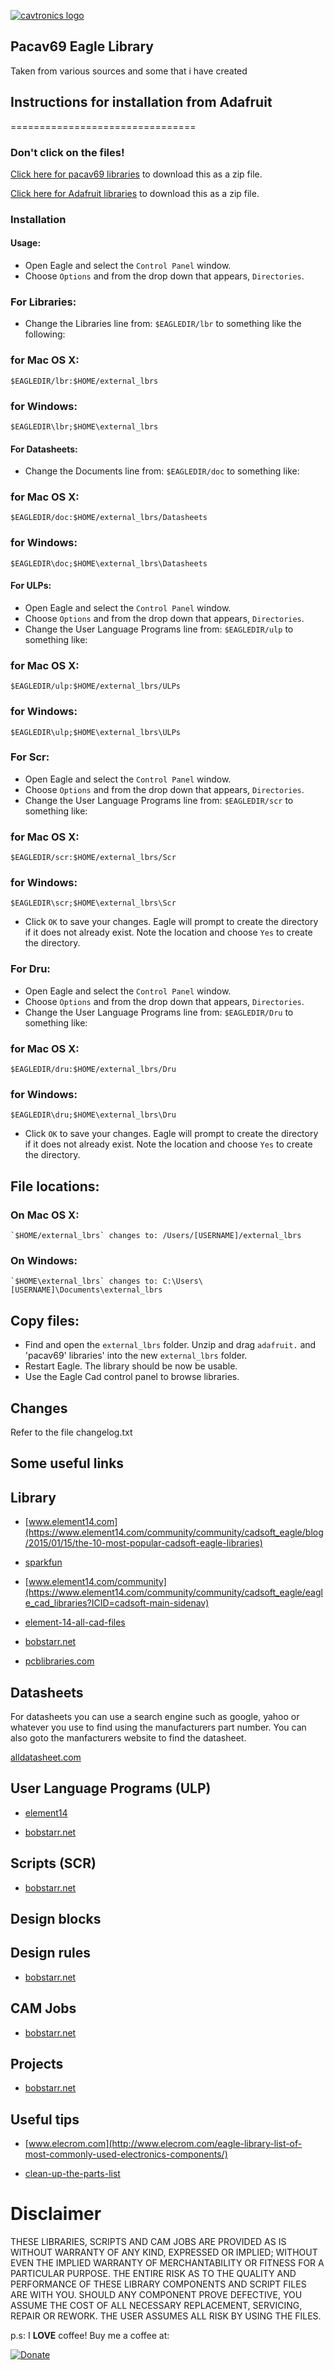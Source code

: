 [![cavtronics logo](https://cldup.com/BhJv2ZU0rj.jpg)](http://www.cavtronics.com "cavtronics")
## Pacav69 Eagle Library

Taken from various sources and some that i have created

## Instructions for installation from Adafruit

================================

### Don't click on the files! 
[Click here for pacav69 libraries](https://github.com/pacav69/Eagle-Libraries/zipball/master) 
to download this as a zip file.

[Click here for Adafruit libraries](https://github.com/adafruit/Adafruit-Eagle-Library/zipball/master) 
to download this as a zip file.

### Installation
#### Usage:

* Open Eagle and select the `Control Panel` window.
* Choose `Options` and from the drop down that appears, `Directories`.

### For Libraries:

* Change the Libraries line from: `$EAGLEDIR/lbr` to something like the following:

### for Mac OS X:

	$EAGLEDIR/lbr:$HOME/external_lbrs
     
### for Windows:

	$EAGLEDIR\lbr;$HOME\external_lbrs 
	
#### For Datasheets:

* Change the Documents line from: `$EAGLEDIR/doc` to something like:

### for Mac OS X:

	$EAGLEDIR/doc:$HOME/external_lbrs/Datasheets
     
### for Windows:

	$EAGLEDIR\doc;$HOME\external_lbrs\Datasheets
 

#### For ULPs:
* Open Eagle and select the `Control Panel` window.
* Choose `Options` and from the drop down that appears, `Directories`.
* Change the User Language Programs line from: `$EAGLEDIR/ulp` to something like:

### for Mac OS X:

	$EAGLEDIR/ulp:$HOME/external_lbrs/ULPs
     
### for Windows:

	$EAGLEDIR\ulp;$HOME\external_lbrs\ULPs
    

### For Scr:
* Open Eagle and select the `Control Panel` window.
* Choose `Options` and from the drop down that appears, `Directories`.
* Change the User Language Programs line from: `$EAGLEDIR/scr` to something like:

### for Mac OS X:

	$EAGLEDIR/scr:$HOME/external_lbrs/Scr
     
### for Windows:

	$EAGLEDIR\scr;$HOME\external_lbrs\Scr
    
* Click `OK` to save your changes.
Eagle will prompt to create the directory if it does not already exist. Note the location and choose `Yes` to create the directory.


### For Dru:
* Open Eagle and select the `Control Panel` window.
* Choose `Options` and from the drop down that appears, `Directories`.
* Change the User Language Programs line from: `$EAGLEDIR/Dru` to something like:

### for Mac OS X:

	$EAGLEDIR/dru:$HOME/external_lbrs/Dru
     
### for Windows:

	$EAGLEDIR\dru;$HOME\external_lbrs\Dru
    
* Click `OK` to save your changes.
Eagle will prompt to create the directory if it does not already exist. Note the location and choose `Yes` to create the directory.

## File locations:

### On Mac OS X:
    
    `$HOME/external_lbrs` changes to: /Users/[USERNAME]/external_lbrs
    
### On Windows: 
    
    `$HOME\external_lbrs` changes to: C:\Users\[USERNAME]\Documents\external_lbrs

## Copy files:
* Find and open the `external_lbrs` folder. Unzip and drag `adafruit.` and 'pacav69' libraries' into the new `external_lbrs` folder.
* Restart Eagle. The library should be now be usable. 
* Use the Eagle Cad control panel to browse libraries.

## Changes
Refer to the file changelog.txt 

## Some useful links

## Library

* [www.element14.com](https://www.element14.com/community/community/cadsoft_eagle/blog/2015/01/15/the-10-most-popular-cadsoft-eagle-libraries)
* [sparkfun](https://github.com/sparkfun/SparkFun-Eagle-Libraries)
* [www.element14.com/community](https://www.element14.com/community/community/cadsoft_eagle/eagle_cad_libraries?ICID=cadsoft-main-sidenav)
* [element-14-all-cad-files](https://www.element14.com/community/thread/36914/l/element-14-all-cad-files)
* [bobstarr.net](http://www.bobstarr.net/pages/downloads.html)

* [pcblibraries.com](http://www.pcblibraries.com/)

## Datasheets

For datasheets you can use a search engine such as google, yahoo or whatever you use to find using the manufacturers part number.
You can also goto the manfacturers website to find the datasheet.

[alldatasheet.com](http://www.alldatasheet.com/)

## User Language Programs (ULP)

* [element14](https://www.element14.com/community/community/cadsoft_eagle/blog/2015/01/19/eagle-ulps-every-user-should-know)

* [bobstarr.net](http://www.bobstarr.net/pages/downloads.html)


## Scripts (SCR)

* [bobstarr.net](http://www.bobstarr.net/pages/downloads.html)


## Design blocks

## Design rules
* [bobstarr.net](http://www.bobstarr.net/pages/downloads.html)


## CAM Jobs
* [bobstarr.net](http://www.bobstarr.net/pages/downloads.html)


## Projects
* [bobstarr.net](http://www.bobstarr.net/pages/downloads.html)



## Useful tips

* [www.elecrom.com](http://www.elecrom.com/eagle-library-list-of-most-commonly-used-electronics-components/)

* [clean-up-the-parts-list](https://www.baldengineer.com/eagle-clean-up-the-parts-list-by-disabling-libraries.html)

# Disclaimer
THESE LIBRARIES, SCRIPTS AND CAM JOBS ARE PROVIDED AS IS WITHOUT WARRANTY OF ANY KIND, EXPRESSED OR IMPLIED; WITHOUT EVEN THE IMPLIED WARRANTY OF MERCHANTABILITY OR FITNESS FOR A PARTICULAR PURPOSE. THE ENTIRE RISK AS TO THE QUALITY AND PERFORMANCE OF THESE LIBRARY COMPONENTS AND SCRIPT FILES ARE WITH YOU. SHOULD ANY COMPONENT PROVE DEFECTIVE, YOU ASSUME THE COST OF ALL NECESSARY REPLACEMENT, SERVICING, REPAIR OR REWORK. THE USER ASSUMES ALL RISK BY USING THE FILES.


p.s:
I **LOVE** coffee! Buy me a coffee at:   

[![Donate](https://img.shields.io/badge/Donate-PayPal-green.svg)](https://www.paypal.com/cgi-bin/webscr?cmd=_s-xclick&hosted_button_id=ZHBUNDXJXVW4U)

